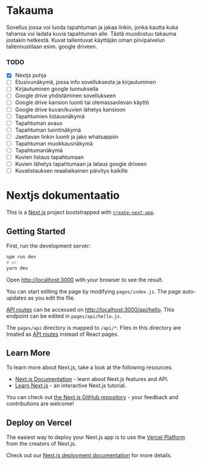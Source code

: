# Takauma

Sovellus jossa voi luoda tapahtuman ja jakaa linkin, jonka kautta kuka tahansa voi ladata kuvia tapahtuman alle. Tästä muodostuu takauma jostakin hetkestä. Kuvat tallentuvat käyttäjän oman pilvipalvelun tallennustilaan esim. google driveen.

### TODO

- [x] Nextjs pohja
- [ ] Etusivunäkymä, jossa info sovelluksesta ja kirjautuminen
- [ ] Kirjautuminen google tunnuksella
- [ ] Google drive yhdistäminen sovellukseen
- [ ] Google drive kansion luonti tai olemassaolevan käyttö
- [ ] Google drive kuvan/kuvien lähetys kansioon
- [ ] Tapahtumien listausnäkymä
- [ ] Tapahtuman avaus
- [ ] Tapahtuman luontinäkymä
- [ ] Jaettavan linkin luonti ja jako whatsappiin
- [ ] Tapahtuman muokkausnäkymä
- [ ] Tapahtumanäkymä
- [ ] Kuvien listaus tapahtumaan
- [ ] Kuvien lähetys tapahtumaan ja lataus google driveen
- [ ] Kuvalistauksen reaaliaikainen päivitys kaikille

# Nextjs dokumentaatio

This is a [Next.js](https://nextjs.org/) project bootstrapped with [`create-next-app`](https://github.com/vercel/next.js/tree/canary/packages/create-next-app).

## Getting Started

First, run the development server:

```bash
npm run dev
# or
yarn dev
```

Open [http://localhost:3000](http://localhost:3000) with your browser to see the result.

You can start editing the page by modifying `pages/index.js`. The page auto-updates as you edit the file.

[API routes](https://nextjs.org/docs/api-routes/introduction) can be accessed on [http://localhost:3000/api/hello](http://localhost:3000/api/hello). This endpoint can be edited in `pages/api/hello.js`.

The `pages/api` directory is mapped to `/api/*`. Files in this directory are treated as [API routes](https://nextjs.org/docs/api-routes/introduction) instead of React pages.

## Learn More

To learn more about Next.js, take a look at the following resources:

- [Next.js Documentation](https://nextjs.org/docs) - learn about Next.js features and API.
- [Learn Next.js](https://nextjs.org/learn) - an interactive Next.js tutorial.

You can check out [the Next.js GitHub repository](https://github.com/vercel/next.js/) - your feedback and contributions are welcome!

## Deploy on Vercel

The easiest way to deploy your Next.js app is to use the [Vercel Platform](https://vercel.com/new?utm_medium=default-template&filter=next.js&utm_source=create-next-app&utm_campaign=create-next-app-readme) from the creators of Next.js.

Check out our [Next.js deployment documentation](https://nextjs.org/docs/deployment) for more details.
